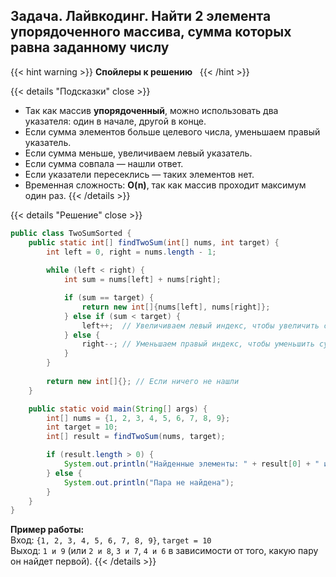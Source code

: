 ## Задача. Лайвкодинг. Найти 2 элемента упорядоченного массива, сумма которых равна заданному числу


{{< hint warning >}}
**Спойлеры к решению**  
{{< /hint >}}

{{< details "Подсказки" close >}}
- Так как массив **упорядоченный**, можно использовать два указателя: один в начале, другой в конце.
- Если сумма элементов больше целевого числа, уменьшаем правый указатель.
- Если сумма меньше, увеличиваем левый указатель.
- Если сумма совпала — нашли ответ.
- Если указатели пересеклись — таких элементов нет.
- Временная сложность: **O(n)**, так как массив проходит максимум один раз.
{{< /details >}}

{{< details "Решение" close >}}

```java
public class TwoSumSorted {
    public static int[] findTwoSum(int[] nums, int target) {
        int left = 0, right = nums.length - 1;
        
        while (left < right) {
            int sum = nums[left] + nums[right];

            if (sum == target) {
                return new int[]{nums[left], nums[right]};
            } else if (sum < target) {
                left++;  // Увеличиваем левый индекс, чтобы увеличить сумму
            } else {
                right--; // Уменьшаем правый индекс, чтобы уменьшить сумму
            }
        }
        
        return new int[]{}; // Если ничего не нашли
    }

    public static void main(String[] args) {
        int[] nums = {1, 2, 3, 4, 5, 6, 7, 8, 9};
        int target = 10;
        int[] result = findTwoSum(nums, target);

        if (result.length > 0) {
            System.out.println("Найденные элементы: " + result[0] + " и " + result[1]);
        } else {
            System.out.println("Пара не найдена");
        }
    }
}
```

**Пример работы:**  
Вход: `{1, 2, 3, 4, 5, 6, 7, 8, 9}`, `target = 10`  
Выход: `1 и 9` (или `2 и 8`, `3 и 7`, `4 и 6` в зависимости от того, какую пару он найдет первой).
{{< /details >}}

